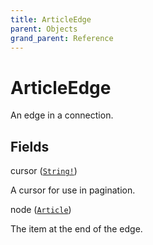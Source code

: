 ```yaml
---
title: ArticleEdge
parent: Objects
grand_parent: Reference
---
```


# ArticleEdge

An edge in a connection.

## Fields

<div class="field-entry ">
  <span id="cursor" class="field-name anchored">cursor (<code><a href="/docs/reference/scalar/string">String!</a></code>)</span>

  <div class="description-wrapper">
   <p>A cursor for use in pagination.</p>

  </div>
</div>

<div class="field-entry ">
  <span id="node" class="field-name anchored">node (<code><a href="/docs/reference/object/article">Article</a></code>)</span>

  <div class="description-wrapper">
   <p>The item at the end of the edge.</p>

  </div>
</div>

